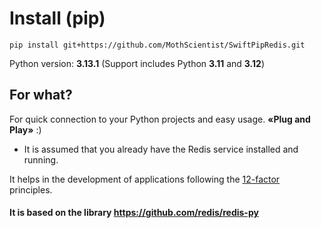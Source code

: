 # Install (pip)

`pip install git+https://github.com/MothScientist/SwiftPipRedis.git`

Python version: __3.13.1__ (Support includes Python __3.11__ and __3.12__)

## For what?

For quick connection to your Python projects and easy usage. __«Plug and Play»__ :)</br>
* It is assumed that you already have the Redis service installed and running.

It helps in the development of applications following the [12-factor](https://12factor.net/) principles.

#### It is based on the library https://github.com/redis/redis-py